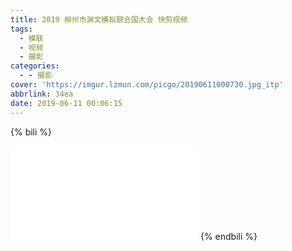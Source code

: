 ```yaml
---
title: 2019 柳州市渊文模拟联合国大会 快剪视频
tags:
  - 模联
  - 视频
  - 摄影
categories:
  - - 摄影
cover: 'https://imgur.lzmun.com/picgo/20190611000730.jpg_itp'
abbrlink: 34ea
date: 2019-06-11 00:06:15
---
```


{% bili %}
 <iframe src="//player.bilibili.com/player.html?aid=55111783&cid=96535132&page=2" scrolling="no" border="0" frameborder="no" framespacing="0" allowfullscreen="true"></iframe>
{% endbili %}